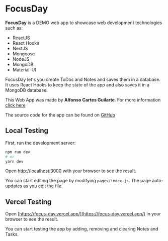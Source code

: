 # FocusDay

**FocusDay** is a DEMO web app to showcase web development technologies such as:

- ReactJS
- React Hooks
- NextJS
- Mongoose
- NodeJS
- MongoDB
- Material-UI

FocusDay let's you create ToDos and Notes and saves them in a database. It uses React Hooks to keep the state of the app and also saves it in a MongoDB database.

This Web App was made by **Alfonso Cartes Guilarte**. For more information [click here](https://www.cartes.dev/)

The source code for the app can be found on [GitHub](https://github.com/alfonsocartes/focus-day)

## Local Testing

First, run the development server:

```bash
npm run dev
# or
yarn dev
```

Open [http://localhost:3000](http://localhost:3000) with your browser to see the result.

You can start editing the page by modifying `pages/index.js`. The page auto-updates as you edit the file.

## Vercel Testing

Open [https://focus-day.vercel.app/](https://focus-day.vercel.app/) in your browser to see the result.

You can start testing the app by adding, removing and clearing Notes and Tasks.
